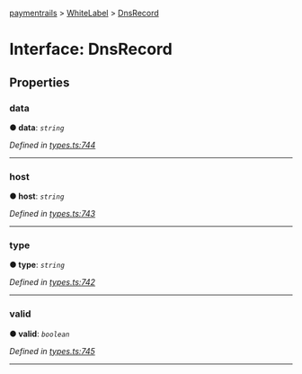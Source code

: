 [paymentrails](../README.md) > [WhiteLabel](../modules/whitelabel.md) > [DnsRecord](../interfaces/whitelabel.dnsrecord.md)



# Interface: DnsRecord


## Properties
<a id="data"></a>

###  data

**●  data**:  *`string`* 

*Defined in [types.ts:744](https://github.com/PaymentRails/javascript-sdk/blob/9b4ee77/lib/types.ts#L744)*





___

<a id="host"></a>

###  host

**●  host**:  *`string`* 

*Defined in [types.ts:743](https://github.com/PaymentRails/javascript-sdk/blob/9b4ee77/lib/types.ts#L743)*





___

<a id="type"></a>

###  type

**●  type**:  *`string`* 

*Defined in [types.ts:742](https://github.com/PaymentRails/javascript-sdk/blob/9b4ee77/lib/types.ts#L742)*





___

<a id="valid"></a>

###  valid

**●  valid**:  *`boolean`* 

*Defined in [types.ts:745](https://github.com/PaymentRails/javascript-sdk/blob/9b4ee77/lib/types.ts#L745)*





___


